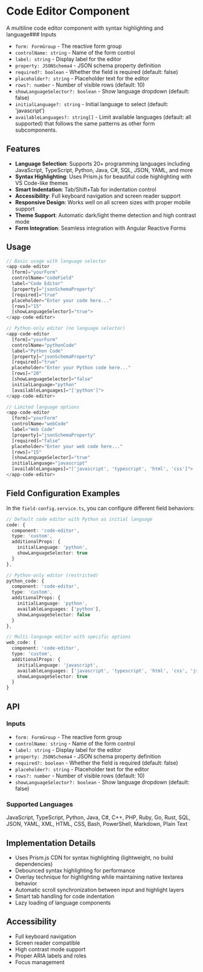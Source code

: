 # Code Editor Component

A multiline code editor component with syntax highlighting and language### Inputs

- `form: FormGroup` - The reactive form group
- `controlName: string` - Name of the form control
- `label: string` - Display label for the editor
- `property: JSONSchema4` - JSON schema property definition
- `required?: boolean` - Whether the field is required (default: false)
- `placeholder?: string` - Placeholder text for the editor
- `rows?: number` - Number of visible rows (default: 10)
- `showLanguageSelector?: boolean` - Show language dropdown (default: false)
- `initialLanguage?: string` - Initial language to select (default: 'javascript')
- `availableLanguages?: string[]` - Limit available languages (default: all supported) that follows the same patterns as other form subcomponents.

## Features

- **Language Selection**: Supports 20+ programming languages including JavaScript, TypeScript, Python, Java, C#, SQL, JSON, YAML, and more
- **Syntax Highlighting**: Uses Prism.js for beautiful code highlighting with VS Code-like themes
- **Smart Indentation**: Tab/Shift+Tab for indentation control
- **Accessibility**: Full keyboard navigation and screen reader support
- **Responsive Design**: Works well on all screen sizes with proper mobile support
- **Theme Support**: Automatic dark/light theme detection and high contrast mode
- **Form Integration**: Seamless integration with Angular Reactive Forms

## Usage

```typescript
// Basic usage with language selector
<app-code-editor
  [form]="yourForm"
  controlName="codeField"
  label="Code Editor"
  [property]="jsonSchemaProperty"
  [required]="true"
  placeholder="Enter your code here..."
  [rows]="15"
  [showLanguageSelector]="true">
</app-code-editor>

// Python-only editor (no language selector)
<app-code-editor
  [form]="yourForm"
  controlName="pythonCode"
  label="Python Code"
  [property]="jsonSchemaProperty"
  [required]="true"
  placeholder="Enter your Python code here..."
  [rows]="20"
  [showLanguageSelector]="false"
  initialLanguage="python"
  [availableLanguages]="['python']">
</app-code-editor>

// Limited language options
<app-code-editor
  [form]="yourForm"
  controlName="webCode"
  label="Web Code"
  [property]="jsonSchemaProperty"
  [required]="false"
  placeholder="Enter your web code here..."
  [rows]="15"
  [showLanguageSelector]="true"
  initialLanguage="javascript"
  [availableLanguages]="['javascript', 'typescript', 'html', 'css']">
</app-code-editor>
```

## Field Configuration Examples

In the `field-config.service.ts`, you can configure different field behaviors:

```typescript
// Default code editor with Python as initial language
code: {
  component: 'code-editor',
  type: 'custom',
  additionalProps: {
    initialLanguage: 'python',
    showLanguageSelector: true
  }
},

// Python-only editor (restricted)
python_code: {
  component: 'code-editor',
  type: 'custom',
  additionalProps: {
    initialLanguage: 'python',
    availableLanguages: ['python'],
    showLanguageSelector: false
  }
},

// Multi-language editor with specific options
web_code: {
  component: 'code-editor',
  type: 'custom',
  additionalProps: {
    initialLanguage: 'javascript',
    availableLanguages: ['javascript', 'typescript', 'html', 'css', 'json'],
    showLanguageSelector: true
  }
}
```

## API

### Inputs

- `form: FormGroup` - The reactive form group
- `controlName: string` - Name of the form control
- `label: string` - Display label for the editor
- `property: JSONSchema4` - JSON schema property definition
- `required?: boolean` - Whether the field is required (default: false)
- `placeholder?: string` - Placeholder text for the editor
- `rows?: number` - Number of visible rows (default: 10)
- `showLanguageSelector?: boolean` - Show language dropdown (default: false)

### Supported Languages

JavaScript, TypeScript, Python, Java, C#, C++, PHP, Ruby, Go, Rust, SQL, JSON, YAML, XML, HTML, CSS, Bash, PowerShell, Markdown, Plain Text

## Implementation Details

- Uses Prism.js CDN for syntax highlighting (lightweight, no build dependencies)
- Debounced syntax highlighting for performance
- Overlay technique for highlighting while maintaining native textarea behavior
- Automatic scroll synchronization between input and highlight layers
- Smart tab handling for code indentation
- Lazy loading of language components

## Accessibility

- Full keyboard navigation
- Screen reader compatible
- High contrast mode support
- Proper ARIA labels and roles
- Focus management
